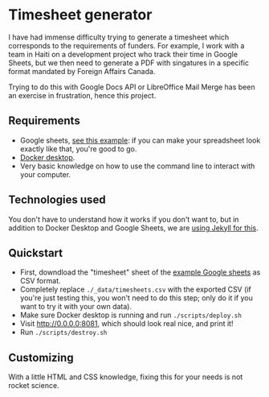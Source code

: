 Timesheet generator
=====

I have had immense difficulty trying to generate a timesheet which corresponds to the requirements of funders. For example, I work with a team in Haiti on a development project who track their time in Google Sheets, but we then need to generate a PDF with singatures in a specific format mandated by Foreign Affairs Canada.

Trying to do this with Google Docs API or LibreOffice Mail Merge has been an exercise in frustration, hence this project.

Requirements
-----

* Google sheets, [see this example](https://docs.google.com/spreadsheets/d/1lfjIoTKzx6xQs1hDsLWBGUQcQhPVLC20h5jXkryTTEM/edit#gid=0): if you can make your spreadsheet look exactly like that, you're good to go.
* [Docker desktop](https://www.docker.com/products/docker-desktop).
* Very basic knowledge on how to use the command line to interact with your computer.

Technologies used
-----

You don't have to understand how it works if you don't want to, but in addition to Docker Desktop and Google Sheets, we are [using Jekyll for this](https://jekyllrb.com).

Quickstart
-----

* First, downdload the "timesheet" sheet of the [example Google sheets](https://docs.google.com/spreadsheets/d/1lfjIoTKzx6xQs1hDsLWBGUQcQhPVLC20h5jXkryTTEM/edit#gid=0) as CSV format.
* Completely replace `./_data/timesheets.csv` with the exported CSV (if you're just testing this, you won't need to do this step; only do it if you want to try it with your own data).
* Make sure Docker desktop is running and run `./scripts/deploy.sh`
* Visit http://0.0.0.0:8081, which should look real nice, and print it!
* Run `./scripts/destroy.sh`

Customizing
-----

With a little HTML and CSS knowledge, fixing this for your needs is not rocket science.
